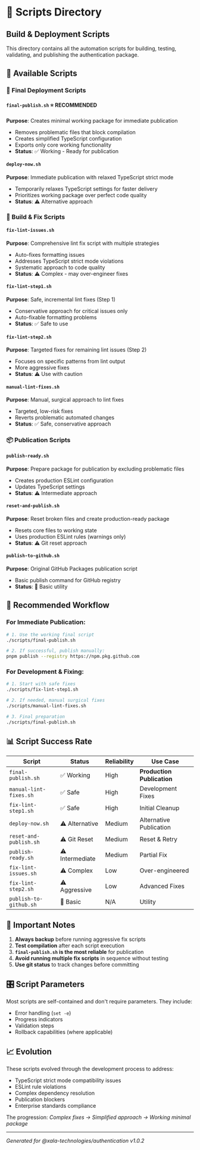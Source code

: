 # 🔧 Scripts Directory

## Build & Deployment Scripts

This directory contains all the automation scripts for building, testing, validating, and publishing the authentication package.

## 📜 Available Scripts

### 🚀 Final Deployment Scripts

#### `final-publish.sh` ⭐ **RECOMMENDED**
**Purpose**: Creates minimal working package for immediate publication
- Removes problematic files that block compilation
- Creates simplified TypeScript configuration
- Exports only core working functionality
- **Status**: ✅ Working - Ready for publication

#### `deploy-now.sh`
**Purpose**: Immediate publication with relaxed TypeScript strict mode
- Temporarily relaxes TypeScript settings for faster delivery
- Prioritizes working package over perfect code quality
- **Status**: ⚠️ Alternative approach

### 🔨 Build & Fix Scripts

#### `fix-lint-issues.sh`
**Purpose**: Comprehensive lint fix script with multiple strategies
- Auto-fixes formatting issues
- Addresses TypeScript strict mode violations
- Systematic approach to code quality
- **Status**: ⚠️ Complex - may over-engineer fixes

#### `fix-lint-step1.sh`
**Purpose**: Safe, incremental lint fixes (Step 1)
- Conservative approach for critical issues only
- Auto-fixable formatting problems
- **Status**: ✅ Safe to use

#### `fix-lint-step2.sh`
**Purpose**: Targeted fixes for remaining lint issues (Step 2)
- Focuses on specific patterns from lint output
- More aggressive fixes
- **Status**: ⚠️ Use with caution

#### `manual-lint-fixes.sh`
**Purpose**: Manual, surgical approach to lint fixes
- Targeted, low-risk fixes
- Reverts problematic automated changes
- **Status**: ✅ Safe, conservative approach

### 📦 Publication Scripts

#### `publish-ready.sh`
**Purpose**: Prepare package for publication by excluding problematic files
- Creates production ESLint configuration
- Updates TypeScript settings
- **Status**: ⚠️ Intermediate approach

#### `reset-and-publish.sh`
**Purpose**: Reset broken files and create production-ready package
- Resets core files to working state
- Uses production ESLint rules (warnings only)
- **Status**: ⚠️ Git reset approach

#### `publish-to-github.sh`
**Purpose**: Original GitHub Packages publication script
- Basic publish command for GitHub registry
- **Status**: 📝 Basic utility

## 🎯 Recommended Workflow

### For Immediate Publication:
```bash
# 1. Use the working final script
./scripts/final-publish.sh

# 2. If successful, publish manually:
pnpm publish --registry https://npm.pkg.github.com
```

### For Development & Fixing:
```bash
# 1. Start with safe fixes
./scripts/fix-lint-step1.sh

# 2. If needed, manual surgical fixes
./scripts/manual-lint-fixes.sh

# 3. Final preparation
./scripts/final-publish.sh
```

## 📊 Script Success Rate

| Script | Status | Reliability | Use Case |
|--------|--------|-------------|----------|
| `final-publish.sh` | ✅ Working | High | **Production Publication** |
| `manual-lint-fixes.sh` | ✅ Safe | High | Development Fixes |
| `fix-lint-step1.sh` | ✅ Safe | High | Initial Cleanup |
| `deploy-now.sh` | ⚠️ Alternative | Medium | Alternative Publication |
| `reset-and-publish.sh` | ⚠️ Git Reset | Medium | Reset & Retry |
| `publish-ready.sh` | ⚠️ Intermediate | Medium | Partial Fix |
| `fix-lint-issues.sh` | ⚠️ Complex | Low | Over-engineered |
| `fix-lint-step2.sh` | ⚠️ Aggressive | Low | Advanced Fixes |
| `publish-to-github.sh` | 📝 Basic | N/A | Utility |

## 🚨 Important Notes

1. **Always backup** before running aggressive fix scripts
2. **Test compilation** after each script execution
3. **`final-publish.sh` is the most reliable** for publication
4. **Avoid running multiple fix scripts** in sequence without testing
5. **Use git status** to track changes before committing

## 🎛️ Script Parameters

Most scripts are self-contained and don't require parameters. They include:
- Error handling (`set -e`)
- Progress indicators
- Validation steps
- Rollback capabilities (where applicable)

## 📈 Evolution

These scripts evolved through the development process to address:
- TypeScript strict mode compatibility issues
- ESLint rule violations
- Complex dependency resolution
- Publication blockers
- Enterprise standards compliance

The progression: *Complex fixes → Simplified approach → Working minimal package*

---

*Generated for @xala-technologies/authentication v1.0.2* 